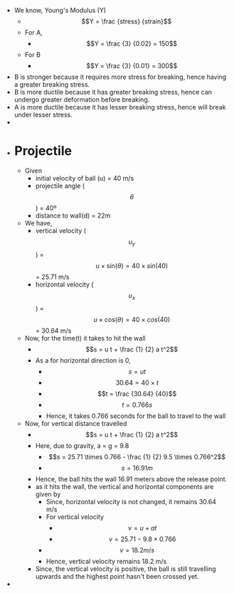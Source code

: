 - We know, Young's Modulus (Y)
	- $$Y = \frac {stress} {strain}$$
	- For A,
		- $$Y = \frac {3} {0.02} = 150$$
	- For B
		- $$Y = \frac {3} {0.01} = 300$$
- B is stronger because it requires more stress for breaking, hence having a greater breaking stress.
- B is more ductile because it has greater breaking stress, hence can undergo greater deformation before breaking.
- A is more ductile because it has lesser breaking stress, hence will break under lesser stress.
-
- # Projectile
	- Given
		- initial velocity of ball (u) = 40 m/s
		- projectile angle ($$\theta$$) = 40º
		- distance to wall(d) = 22m
	- We have,
		- vertical velocity ($$u_y$$) = $$u \times \text{sin} (\theta) = 40 \times sin(40)$$ = 25.71 m/s
		- horizontal velocity ($$u_x$$) = $$u \times \text{cos} (\theta) = 40 \times cos(40)$$ = 30.64 m/s
	- Now, for the time(t) it takes to hit the wall
		- $$s = u t + \frac {1} {2} a  t^2$$
		- As a for horizontal direction is 0,
			- $$s = u t$$
			- $$30.64 = 40 \times t$$
			- $$t = \frac {30.64} {40}$$
			- $$t = 0.766 s$$
			- Hence, it takes 0.766 seconds for the ball to travel to the wall
	- Now, for vertical distance travelled
		- $$s = u t + \frac {1} {2} a  t^2$$
		- Here, due to gravity, a = g = 9.8
			- $$s =  25.71 \times 0.766 - \frac {1} {2} 9.5 \times 0.766^2$$
			- $$s = 16.91 m$$
		- Hence, the ball hits the wall 16.91 meters above the release point.
		- as it hits the wall, the vertical and horizontal components are given by
			- Since, horizontal velocity is not changed, it remains 30.64 m/s
			- For vertical velocity
				- $$v = u + at$$
				- $$ v = 25.71 - 9.8 \times 0.766 $$
			- $$v = 18.2 m/s$$
			- Hence, vertical velocity remains 18.2 m/s
		- Since, the vertical velocity is positive, the ball is still travelling upwards and the highest point hasn't been crossed yet.
-
